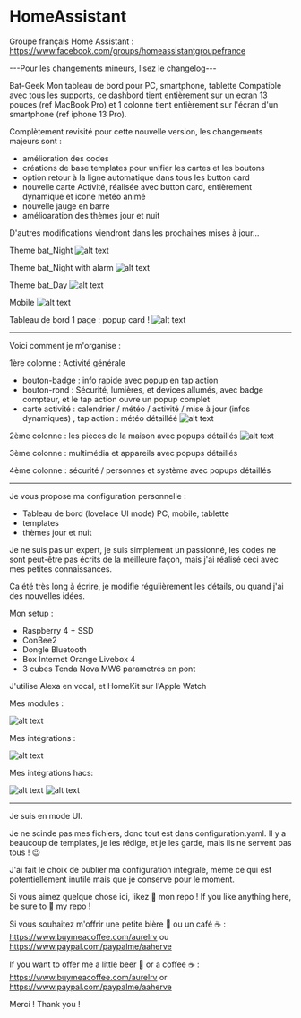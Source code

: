 # HomeAssistant

Groupe français Home Assistant : https://www.facebook.com/groups/homeassistantgroupefrance

---Pour les changements mineurs, lisez le changelog---

Bat-Geek 
Mon tableau de bord pour PC, smartphone, tablette
Compatible avec tous les supports, ce dashbord tient entièrement sur un ecran 13 pouces (ref MacBook Pro) et 1 colonne tient entièrement sur l'écran d'un smartphone (ref iphone 13 Pro). 

Complètement revisité pour cette nouvelle version, les changements majeurs sont : 
- amélioration des codes 
- créations de base templates pour unifier les cartes et les boutons 
- option retour à la ligne automatique dans tous les button card 
- nouvelle carte Activité, réalisée avec button card, entièrement dynamique et icone météo animé
- nouvelle jauge en barre 
- amélioaration des thèmes jour et nuit 

D'autres modifications viendront dans les prochaines mises à jour...


Theme bat_Night
![alt text](https://github.com/herveaurel/HomeAssistant/blob/main/Captures/dashboard_night.jpg)

Theme bat_Night with alarm
![alt text](https://github.com/herveaurel/HomeAssistant/blob/main/Captures/dashboard_alarm.jpg)

Theme bat_Day
![alt text](https://github.com/herveaurel/HomeAssistant/blob/main/Captures/dashboard_clear.jpg)

Mobile
![alt text](https://github.com/herveaurel/HomeAssistant/blob/main/Captures/dashboard_smartphone.jpg)

Tableau de bord 1 page : popup card ! 
![alt text](https://github.com/herveaurel/HomeAssistant/blob/main/Captures/popup.jpg)

---------------------
 
Voici comment je m'organise : 

1ère colonne : Activité générale 
- bouton-badge : info rapide avec popup en tap action
- bouton-rond : Sécurité, lumières, et devices allumés, avec badge compteur, et le tap action ouvre un popup complet 
- carte activité : calendrier / météo / activité / mise à jour (infos dynamiques) , tap action : météo détailléé 
![alt text](https://github.com/herveaurel/HomeAssistant/blob/main/Captures/colonne_activite.jpg)

2ème colonne : les pièces de la maison avec popups détaillés
![alt text](https://github.com/herveaurel/HomeAssistant/blob/main/Captures/colonne_pieces.png)

3ème colonne : multimédia et appareils avec popups détaillés

4ème colonne : sécurité / personnes et système avec popups détaillés


---------------------

Je vous propose ma configuration personnelle :
- Tableau de bord (lovelace UI mode) PC, mobile, tablette
- templates
- thèmes jour et nuit

Je ne suis pas un expert, je suis simplement un passionné, les codes ne sont peut-être pas écrits de la meilleure façon, mais j'ai réalisé ceci avec mes petites connaissances.

Ca été très long à écrire, je modifie régulièrement les détails, ou quand j'ai des nouvelles idées. 

Mon setup :
- Raspberry 4 + SSD
- ConBee2
- Dongle Bluetooth 
- Box Internet Orange Livebox 4
- 3 cubes Tenda Nova MW6 parametrés en pont 

J'utilise Alexa en vocal, et HomeKit sur l'Apple Watch


Mes modules :

![alt text](https://github.com/herveaurel/HomeAssistant/blob/main/Captures/modules.jpg)

Mes intégrations :

![alt text](https://github.com/herveaurel/HomeAssistant/blob/main/Captures/integrations.jpg)

Mes intégrations  hacs:

![alt text](https://github.com/herveaurel/HomeAssistant/blob/main/Captures/integrations_hacs.jpg)
![alt text](https://github.com/herveaurel/HomeAssistant/blob/main/Captures/integrations_hacs2.jpg)

---------------------

Je suis en mode UI.
 
Je ne scinde pas mes fichiers, donc tout est dans configuration.yaml. 
Il y a beaucoup de templates, je les rédige, et je les garde, mais ils ne servent pas tous ! 😉

J'ai fait le choix de publier ma configuration intégrale, même ce qui est potentiellement inutile mais que je conserve pour le moment. 

Si vous aimez quelque chose ici, likez 🌟 mon repo !
If you like anything here, be sure to 🌟 my repo !

Si vous souhaitez m'offrir une petite bière 🍺 ou un café ☕️ : https://www.buymeacoffee.com/aurelrv ou https://www.paypal.com/paypalme/aaherve

If you want to offer me a little beer 🍺 or a coffee ☕️ : https://www.buymeacoffee.com/aurelrv or https://www.paypal.com/paypalme/aaherve

Merci ! 
Thank you !